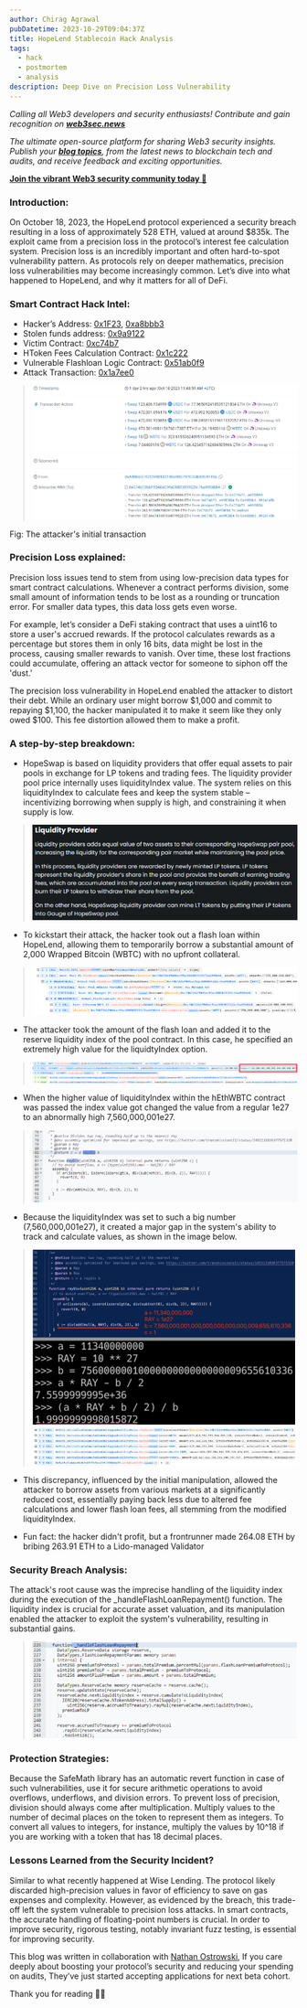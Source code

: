 ```yaml
---
author: Chirag Agrawal
pubDatetime: 2023-10-29T09:04:37Z
title: HopeLend Stablecoin Hack Analysis
tags:
  - hack
  - postmortem
  - analysis
description: Deep Dive on Precision Loss Vulnerability 
---
```


*Calling all Web3 developers and security enthusiasts! Contribute and gain recognition on **[web3sec.news](https://web3sec.news/)***

*The ultimate open-source platform for sharing Web3 security insights. Publish your **[blog topics](https://github.com/Web3secNews/blog)**, from the latest news to blockchain tech and audits, and receive feedback and exciting opportunities.*

**[Join the vibrant Web3 security community today 🤝](https://discord.com/invite/CseAxvtrZ3)**


### Introduction:

On October 18, 2023, the HopeLend protocol experienced a security breach resulting in a loss of approximately 528 ETH, valued at around $835k. The exploit came from a precision loss in the protocol’s interest fee calculation system. Precision loss is an incredibly important and often hard-to-spot vulnerability pattern. As protocols rely on deeper mathematics, precision loss vulnerabilities may become increasingly common. Let’s dive into what happened to HopeLend, and why it matters for all of DeFi. 

### Smart Contract Hack Intel:

- Hacker’s Address: [0x1F23](https://etherscan.io/address/0x1F23eb80f0c16758E4A55D48097c343bD20Be56f_), [0xa8bbb3](https://etherscan.io/address/0xa8bbb3742f299b183190a9b079f1c0db8924145b)
- Stolen funds address: [0x9a9122](https://etherscan.io/address/0x9a9122Ef3C4B33cAe7902EDFCD5F5a486792Bc3A)
- Victim Contract: [0xc74b7](https://etherscan.io/address/0xc74b72bbf904bac9fac880303922fc76a69f0bb4#code)
- HToken Fees Calculation Contract: [0x1c222](https://etherscan.io/address/0x1c2220437b068a8c124ac1d158f7f786fbea701e#code)
- Vulnerable Flashloan Logic Contract: [0x51ab0f9](https://etherscan.io/address/0x51ab0f9684d265a1defffc9701a6a3ce4ac50d98#code#F1#L225)
- Attack Transaction: [0x1a7ee0](https://etherscan.io/tx/0x1a7ee0a7efc70ed7429edef069a1dd001fbff378748d91f17ab1876dc6d10392)

> ![Attacker's Transaction](../../../public/media/hopeLend/1.png)

Fig: The attacker's initial transaction 

### Precision Loss explained:

Precision loss issues tend to stem from using low-precision data types for smart contract calculations. Whenever a contract performs division, some small amount of information tends to be lost as a rounding or truncation error. For smaller data types, this data loss gets even worse. 

For example, let’s consider a DeFi staking contract that uses a uint16 to store a user's accrued rewards. If the protocol calculates rewards as a percentage but stores them in only 16 bits, data might be lost in the process, causing smaller rewards to vanish. Over time, these lost fractions could accumulate, offering an attack vector for someone to siphon off the 'dust.'

The precision loss vulnerability in HopeLend enabled the attacker to distort their debt. While an ordinary user might borrow $1,000 and commit to repaying $1,100, the hacker manipulated it to make it seem like they only owed $100. This fee distortion allowed them to make a profit.

### A step-by-step breakdown:

- HopeSwap is based on liquidity providers that offer equal assets to pair pools in exchange for LP tokens and trading fees. The liquidity provider pool price internally uses liquidityIndex value. The system relies on this liquidityIndex to calculate fees and keep the system stable – incentivizing borrowing when supply is high, and constraining it when supply is low.

> ![HopeLends Provider info](../../../public/media/hopeLend/2.png)
 
- To kickstart their attack, the hacker took out a flash loan within HopeLend, allowing them to temporarily borrow a substantial amount of 2,000 Wrapped Bitcoin (WBTC) with no upfront collateral.

> ![Flashloan transaction](../../../public/media/hopeLend/3.png)

- The attacker took the amount of the flash loan and added it to the reserve liquidity index of the pool contract. In this case, he specified an extremely high value for the liquidtyIndex option.

> ![Attacker passed high value for the index](../../../public/media/hopeLend/4.png)

- When the higher value of liquidityIndex within the hEthWBTC contract was passed the index value got changed the value from a regular 1e27 to an abnormally high 7,560,000,001e27. 

> ![abnormal change in the liquidityIndex occured](../../../public/media/hopeLend/5.png)

- Because the liquidityIndex was set to such a big number (7,560,000,001e27), it created a major gap in the system's ability to track and calculate values, as shown in the image below.

> ![Example of system getting unstable](../../../public/media/hopeLend/6.png)


- This discrepancy, influenced by the initial manipulation, allowed the attacker to borrow assets from various markets at a significantly reduced cost, essentially paying back less due to altered fee calculations and lower flash loan fees, all stemming from the modified liquidityIndex.
 
- Fun fact: the hacker didn't profit, but a frontrunner made 264.08 ETH by bribing 263.91 ETH to a Lido-managed Validator

### Security Breach Analysis:

The attack's root cause was the imprecise handling of the liquidity index during the execution of the _handleFlashLoanRepayment() function. The liquidity index is crucial for accurate asset valuation, and its manipulation enabled the attacker to exploit the system's vulnerability, resulting in substantial gains.

> ![root cause ](../../../public/media/hopeLend/7.png)

### Protection Strategies:

Because the SafeMath library has an automatic revert function in case of such vulnerabilities, use it for secure arithmetic operations to avoid overflows, underflows, and division errors.
To prevent loss of precision, division should always come after multiplication.
Multiply values to the number of decimal places on the token to represent them as integers. To convert all values to integers, for instance, multiply the values by 10^18 if you are working with a token that has 18 decimal places.


### Lessons Learned from the Security Incident?

Similar to what recently happened at Wise Lending. The protocol likely discarded high-precision values in favor of efficiency to save on gas expenses and complexity. However, as evidenced by the breach, this trade-off left the system vulnerable to precision loss attacks. In smart contracts, the accurate handling of floating-point numbers is crucial. In order to improve security, rigorous testing, notably invariant fuzz testing, is essential for improving security.

This blog was written in collaboration with [Nathan Ostrowski](https://www.octane.security/), If you care deeply about boosting your protocol’s security and reducing your spending on audits, They’ve just started accepting applications for next beta cohort.

Thank you for reading ✌🏻
